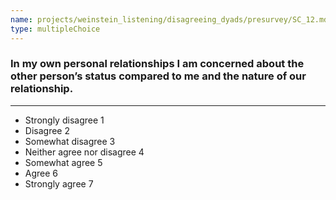```yaml
---
name: projects/weinstein_listening/disagreeing_dyads/presurvey/SC_12.md
type: multipleChoice
---
```


### In my own personal relationships I am concerned about the other person’s status compared to me and the nature of our relationship.

---

- Strongly disagree 1
- Disagree 2
- Somewhat disagree 3
- Neither agree nor disagree 4
- Somewhat agree 5
- Agree 6
- Strongly agree 7
